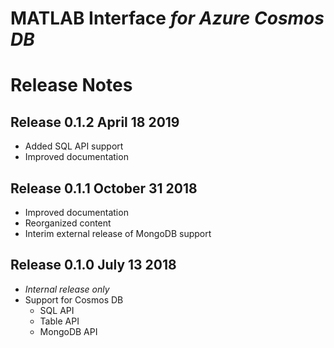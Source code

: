# MATLAB Interface *for Azure Cosmos DB*
# Release Notes

## Release 0.1.2 April 18 2019
* Added SQL API support
* Improved documentation

## Release 0.1.1 October 31 2018
* Improved documentation
* Reorganized content
* Interim external release of MongoDB support

## Release 0.1.0 July 13 2018
* *Internal release only*
* Support for Cosmos DB
    * SQL API
    * Table API
    * MongoDB API
